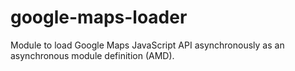 # google-maps-loader
Module to load Google Maps JavaScript API asynchronously as an asynchronous module definition (AMD).

